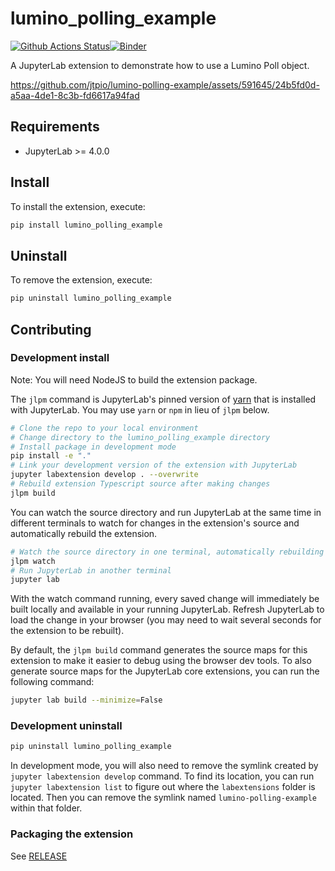 # lumino_polling_example

[![Github Actions Status](https://github.com/jtpio/lumino-polling-example/workflows/Build/badge.svg)](https://github.com/jtpio/lumino-polling-example/actions/workflows/build.yml)[![Binder](https://mybinder.org/badge_logo.svg)](https://mybinder.org/v2/gh/jtpio/lumino-polling-example/main?urlpath=lab)

A JupyterLab extension to demonstrate how to use a Lumino Poll object.

https://github.com/jtpio/lumino-polling-example/assets/591645/24b5fd0d-a5aa-4de1-8c3b-fd6617a94fad

## Requirements

- JupyterLab >= 4.0.0

## Install

To install the extension, execute:

```bash
pip install lumino_polling_example
```

## Uninstall

To remove the extension, execute:

```bash
pip uninstall lumino_polling_example
```

## Contributing

### Development install

Note: You will need NodeJS to build the extension package.

The `jlpm` command is JupyterLab's pinned version of
[yarn](https://yarnpkg.com/) that is installed with JupyterLab. You may use
`yarn` or `npm` in lieu of `jlpm` below.

```bash
# Clone the repo to your local environment
# Change directory to the lumino_polling_example directory
# Install package in development mode
pip install -e "."
# Link your development version of the extension with JupyterLab
jupyter labextension develop . --overwrite
# Rebuild extension Typescript source after making changes
jlpm build
```

You can watch the source directory and run JupyterLab at the same time in different terminals to watch for changes in the extension's source and automatically rebuild the extension.

```bash
# Watch the source directory in one terminal, automatically rebuilding when needed
jlpm watch
# Run JupyterLab in another terminal
jupyter lab
```

With the watch command running, every saved change will immediately be built locally and available in your running JupyterLab. Refresh JupyterLab to load the change in your browser (you may need to wait several seconds for the extension to be rebuilt).

By default, the `jlpm build` command generates the source maps for this extension to make it easier to debug using the browser dev tools. To also generate source maps for the JupyterLab core extensions, you can run the following command:

```bash
jupyter lab build --minimize=False
```

### Development uninstall

```bash
pip uninstall lumino_polling_example
```

In development mode, you will also need to remove the symlink created by `jupyter labextension develop`
command. To find its location, you can run `jupyter labextension list` to figure out where the `labextensions`
folder is located. Then you can remove the symlink named `lumino-polling-example` within that folder.

### Packaging the extension

See [RELEASE](RELEASE.md)
